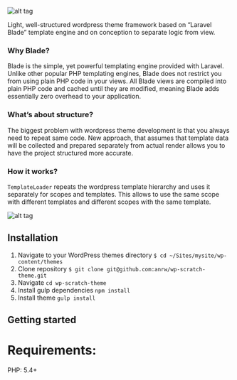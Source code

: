 ![alt tag](http://i.imgur.com/2TgPJNk.png)

Light, well-structured wordpress theme framework based on “Laravel Blade” template engine and on conception to separate logic from view.

### Why Blade?

Blade is the simple, yet powerful templating engine provided with Laravel. Unlike other popular PHP templating engines, Blade does not restrict you from using plain PHP code in your views. All Blade views are compiled into plain PHP code and cached until they are modified, meaning Blade adds essentially zero overhead to your application.

### What’s about structure?

The biggest problem with wordpress theme development is that you always need to repeat same code.  New approach, that assumes that template data will be collected and prepared separately from actual render allows you to have the project structured more accurate.

### How it works?

`TemplateLoader` repeats the wordpress template hierarchy and uses it separately for scopes and templates. This allows to use the same scope with different templates and different scopes with the same template.

![alt tag](http://i.imgur.com/eKZsyF3.png)

## Installation
1. Navigate to your WordPress themes directory
`$ cd ~/Sites/mysite/wp-content/themes`
2. Clone repository `$ git clone git@github.com:anrw/wp-scratch-theme.git`
3. Navigate `cd wp-scratch-theme`
4. Install gulp dependencies `npm install`
5. Install theme `gulp install`

## Getting started


# Requirements:

PHP: 5.4+